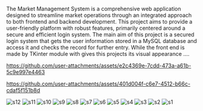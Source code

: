 The Market Management System is a comprehensive web application designed to streamline market operations through an integrated approach to both frontend and backend development. This project aims to provide a user-friendly platform with robust features, primarily centered around a secure and efficient login system.
The main aim of this project is a secured login system that gets the user information stored in a MySQL database and access it and checks the record for further entry. 
While the front end is made by TKinter module with gives this projects its visual appearance ....

https://github.com/user-attachments/assets/e2c4369e-7cdd-473a-a61b-5c9e997e4463



https://github.com/user-attachments/assets/401d004f-c6e7-4512-b66c-cdaf5f151b8d

![s12](https://github.com/user-attachments/assets/6e21ede9-2be3-4e96-90f2-bb71404580a3)
![s11](https://github.com/user-attachments/assets/bfb01d29-6e0e-41a7-b268-2c97220a567d)
![s10](https://github.com/user-attachments/assets/8108a4e9-5298-4c25-9a8f-62e970f25e2f)
![s9](https://github.com/user-attachments/assets/dfab7532-f7a6-4efa-898b-6a3edce934da)
![s8](https://github.com/user-attachments/assets/355ba5ac-2f33-4377-a530-9c255d99ec0c)
![s7](https://github.com/user-attachments/assets/7e381bb1-4a74-4519-ae0a-ee5a58f8a3a2)
![s6](https://github.com/user-attachments/assets/4b68ac53-5519-4bfe-b944-c2de8d4db532)
![s5](https://github.com/user-attachments/assets/36b109b7-f179-4c08-a275-4e0e9b744179)
![s4](https://github.com/user-attachments/assets/cc4d104a-bdd4-4e57-87eb-71dc87e6c7e5)
![s3](https://github.com/user-attachments/assets/924a2a2f-519d-4df9-9ab6-ae1f736b94de)
![s2](https://github.com/user-attachments/assets/752723fd-5829-47cd-9c81-207fd5393b89)
![s1](https://github.com/user-attachments/assets/21bf3625-1b1b-4803-85fe-a3313b2e8b93)
